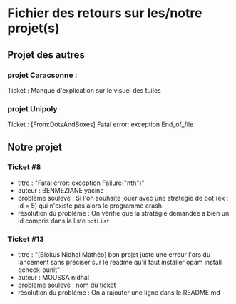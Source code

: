 # Fichier des retours sur les/notre projet(s)

## Projet des autres

### projet Caracsonne :
  Ticket : Manque d'explication sur le visuel des tuiles

### projet Unipoly
Ticket : [From:DotsAndBoxes] Fatal error: exception End_of_file

## Notre projet

### Ticket #8 
- titre : "Fatal error: exception Failure("nth")"
- auteur : BENMEZIANE yacine 
- problème soulevé : Si l'on souhaite jouer avec une stratégie de bot (ex : id = 5) qui n'existe pas alors le programme crash.
- résolution du problème : On vérifie que la stratégie demandée a bien un id compris dans la liste `botList`

### Ticket #13
- titre : "[Blokus Nidhal Mathéo] bon projet juste une erreur l'ors du lancement sans préciser sur le readme qu'il faut installer opam install qcheck-ounit"
- auteur : MOUSSA nidhal  
- problème soulevé : nom du ticket
- résolution du problème : On a rajouter une ligne dans le README.md







